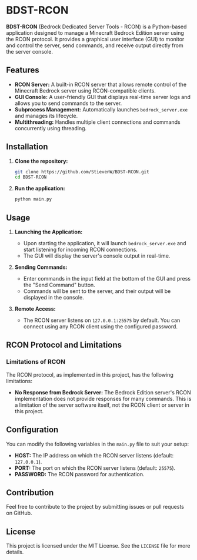 # BDST-RCON

**BDST-RCON** (Bedrock Dedicated Server Tools - RCON) is a Python-based application designed to manage a Minecraft Bedrock Edition server using the RCON protocol. It provides a graphical user interface (GUI) to monitor and control the server, send commands, and receive output directly from the server console.

## Features

- **RCON Server:** A built-in RCON server that allows remote control of the Minecraft Bedrock server using RCON-compatible clients.
- **GUI Console:** A user-friendly GUI that displays real-time server logs and allows you to send commands to the server.
- **Subprocess Management:** Automatically launches `bedrock_server.exe` and manages its lifecycle.
- **Multithreading:** Handles multiple client connections and commands concurrently using threading.

## Installation

1. **Clone the repository:**
    ```bash
    git clone https://github.com/StievenW/BDST-RCON.git
    cd BDST-RCON
    ```

2. **Run the application:**
    ```bash
    python main.py
    ```

## Usage

1. **Launching the Application:**
   - Upon starting the application, it will launch `bedrock_server.exe` and start listening for incoming RCON connections.
   - The GUI will display the server's console output in real-time.

2. **Sending Commands:**
   - Enter commands in the input field at the bottom of the GUI and press the "Send Command" button.
   - Commands will be sent to the server, and their output will be displayed in the console.

3. **Remote Access:**
   - The RCON server listens on `127.0.0.1:25575` by default. You can connect using any RCON client using the configured password.

## RCON Protocol and Limitations

### Limitations of RCON

The RCON protocol, as implemented in this project, has the following limitations:
- **No Response from Bedrock Server:** The Bedrock Edition server's RCON implementation does not provide responses for many commands. This is a limitation of the server software itself, not the RCON client or server in this project.

## Configuration

You can modify the following variables in the `main.py` file to suit your setup:
- **HOST:** The IP address on which the RCON server listens (default: `127.0.0.1`).
- **PORT:** The port on which the RCON server listens (default: `25575`).
- **PASSWORD:** The RCON password for authentication.

## Contribution

Feel free to contribute to the project by submitting issues or pull requests on GitHub.

## License

This project is licensed under the MIT License. See the `LICENSE` file for more details.
